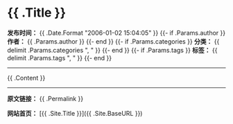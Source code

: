 # {{ .Title }}

**发布时间：** {{ .Date.Format "2006-01-02 15:04:05" }}
{{- if .Params.author }}
**作者：** {{ .Params.author }}
{{- end }}
{{- if .Params.categories }}
**分类：** {{ delimit .Params.categories ", " }}
{{- end }}
{{- if .Params.tags }}
**标签：** {{ delimit .Params.tags ", " }}
{{- end }}

---

{{ .Content }}

---

**原文链接：** {{ .Permalink }}

**网站首页：** [{{ .Site.Title }}]({{ .Site.BaseURL }})